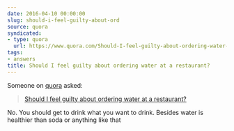 ```yaml
---
date: 2016-04-10 00:00:00
slug: should-i-feel-guilty-about-ord
source: quora
syndicated:
- type: quora
  url: https://www.quora.com/Should-I-feel-guilty-about-ordering-water-at-a-restaurant/answer/Roy-Tang
tags:
- answers
title: Should I feel guilty about ordering water at a restaurant?
---
```


Someone on [quora](https://quora.com) asked:

> [Should I feel guilty about ordering water at a restaurant?](https://www.quora.com/Should-I-feel-guilty-about-ordering-water-at-a-restaurant/answer/Roy-Tang)


No. You should get to drink what you want to drink. Besides water is healthier than soda or anything like that